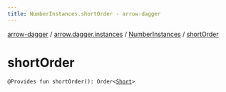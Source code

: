 ```yaml
---
title: NumberInstances.shortOrder - arrow-dagger
---
```


[arrow-dagger](../../index.html) / [arrow.dagger.instances](../index.html) / [NumberInstances](index.html) / [shortOrder](./short-order.html)

# shortOrder

`@Provides fun shortOrder(): Order<`[`Short`](https://kotlinlang.org/api/latest/jvm/stdlib/kotlin/-short/index.html)`>`